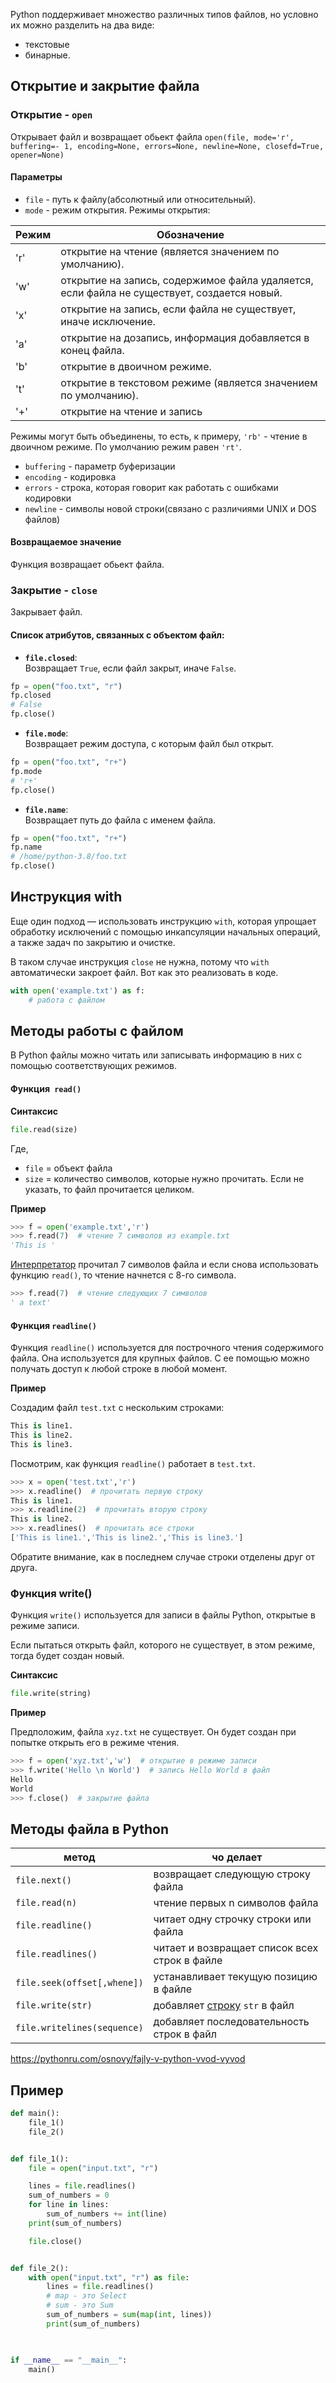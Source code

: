Python поддерживает множество различных типов файлов, но условно их можно разделить на два виде: 
- текстовые
- бинарные.

## Открытие и закрытие файла
### Открытие - `open`
Открывает файл и возвращает обьект файла
`open(file, mode='r', buffering=- 1, encoding=None, errors=None, newline=None, closefd=True, opener=None)`
#### Параметры
- `file` - путь к файлу(абсолютный или относительный).
- `mode` - режим открытия. Режимы открытия:

|Режим|Обозначение|
|---|---|
|'r'|открытие на чтение (является значением по умолчанию).|
|'w'|открытие на запись, содержимое файла удаляется, если файла не существует, создается новый.|
|'x'|открытие на запись, если файла не существует, иначе исключение.|
|'a'|открытие на дозапись, информация добавляется в конец файла.|
|'b'|открытие в двоичном режиме.|
|'t'|открытие в текстовом режиме (является значением по умолчанию).|
|'+'|открытие на чтение и запись|

Режимы могут быть объединены, то есть, к примеру, `'rb'` - чтение в двоичном режиме. По умолчанию режим равен `'rt'`.

- `buffering` - параметр буферизации
- `encoding` - кодировка
- `errors` - строка, которая говорит как работать с ошибками кодировки
- `newline` - символы новой строки(связано с различиями UNIX и DOS файлов)
#### Возвращаемое значение
Функция возвращает обьект файла.
### Закрытие - `close`
Закрывает файл.
#### Список атрибутов, связанных с объектом файл:
- **`file.closed`**:  
Возвращает `True`, если файл закрыт, иначе `False`.
```python
fp = open("foo.txt", "r")
fp.closed
# False
fp.close()
```
- **`file.mode`**:  
Возвращает режим доступа, с которым файл был открыт.
```python
fp = open("foo.txt", "r+")
fp.mode
# 'r+'
fp.close()
```
- **`file.name`**:  
Возвращает путь до файла с именем файла.
```python
fp = open("foo.txt", "r+")
fp.name
# /home/python-3.8/foo.txt
fp.close()
```

## Инструкция with
Еще один подход — использовать инструкцию `with`, которая упрощает обработку исключений с помощью инкапсуляции начальных операций, а также задач по закрытию и очистке.

В таком случае инструкция `close` не нужна, потому что `with` автоматически закроет файл.
Вот как это реализовать в коде.

```python
with open('example.txt') as f:
    # работа с файлом
```
## Методы работы с файлом
В Python файлы можно читать или записывать информацию в них с помощью соответствующих режимов.
#### Функция` read()`
**Синтаксис**

```py
file.read(size)
```

Где,

- `file` = объект файла
- `size` = количество символов, которые нужно прочитать. Если не указать, то файл прочитается целиком.

**Пример**

```py
>>> f = open('example.txt','r')
>>> f.read(7)  # чтение 7 символов из example.txt
'This is '
```

[Интерпретатор](https://pythonru.com/baza-znanij/onlajn-redaktor-koda-dlja-novichkov-pythontutor-com) прочитал 7 символов файла и если снова использовать функцию `read()`, то чтение начнется с 8-го символа.

```py
>>> f.read(7)  # чтение следующих 7 символов
' a text'
```

#### Функция `readline()`

Функция `readline()` используется для построчного чтения содержимого файла. Она используется для крупных файлов. С ее помощью можно получать доступ к любой строке в любой момент.

**Пример**

Создадим файл `test.txt` с нескольким строками:

```py
This is line1.
This is line2.
This is line3.
```

Посмотрим, как функция `readline()` работает в `test.txt`.

```py
>>> x = open('test.txt','r')
>>> x.readline()  # прочитать первую строку
This is line1.
>>> x.readline(2)  # прочитать вторую строку
This is line2.
>>> x.readlines()  # прочитать все строки
['This is line1.','This is line2.','This is line3.']
```

Обратите внимание, как в последнем случае строки отделены друг от друга.

### Функция write()

Функция `write()` используется для записи в файлы Python, открытые в режиме записи.

Если пытаться открыть файл, которого не существует, в этом режиме, тогда будет создан новый.

**Синтаксис**

```py
file.write(string)
```

**Пример**

  

Предположим, файла `xyz.txt` не существует. Он будет создан при попытке открыть его в режиме чтения.

```py
>>> f = open('xyz.txt','w')  # открытие в режиме записи
>>> f.write('Hello \n World')  # запись Hello World в файл
Hello
World
>>> f.close()  # закрытие файла
```
## Методы файла в Python

|метод |чо делает|
|---|---|
|`file.next()`|возвращает следующую строку файла|
|`file.read(n)`|чтение первых n символов файла|
|`file.readline()`|читает одну строчку строки или файла|
|`file.readlines()`|читает и возвращает список всех строк в файле|
|`file.seek(offset[,whene])`|устанавливает текущую позицию в файле|
|`file.write(str)`|добавляет [строку](https://pythonru.com/osnovy/stroki-python) `str` в файл|
|`file.writelines(sequence)`|добавляет последовательность строк в файл|
https://pythonru.com/osnovy/fajly-v-python-vvod-vyvod
## Пример
```python
def main():
    file_1()
    file_2()


def file_1():
    file = open("input.txt", "r")

    lines = file.readlines()
    sum_of_numbers = 0
    for line in lines:
        sum_of_numbers += int(line)
    print(sum_of_numbers)

    file.close()


def file_2():
    with open("input.txt", "r") as file:
        lines = file.readlines()
        # map - это Select
        # sum - это Sum
        sum_of_numbers = sum(map(int, lines))
        print(sum_of_numbers)
    


if __name__ == "__main__":
    main()
```